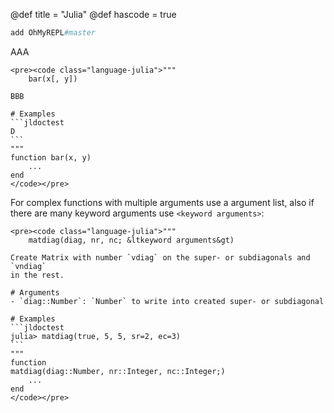 @def title = "Julia"
@def hascode = true


```julia
add OhMyREPL#master
```

AAA

~~~
<pre><code class="language-julia">"""
    bar(x[, y])

BBB

# Examples
```jldoctest
D
```
"""
function bar(x, y)
    ...
end
</code></pre>
~~~

For complex functions with multiple arguments use a argument list, also
if there are many keyword arguments use `<keyword arguments>`:

~~~
<pre><code class="language-julia">"""
    matdiag(diag, nr, nc; &ltkeyword arguments&gt)

Create Matrix with number `vdiag` on the super- or subdiagonals and `vndiag`
in the rest.

# Arguments
- `diag::Number`: `Number` to write into created super- or subdiagonal

# Examples
```jldoctest
julia> matdiag(true, 5, 5, sr=2, ec=3)
```
"""
function
matdiag(diag::Number, nr::Integer, nc::Integer;)
    ...
end
</code></pre>
~~~
